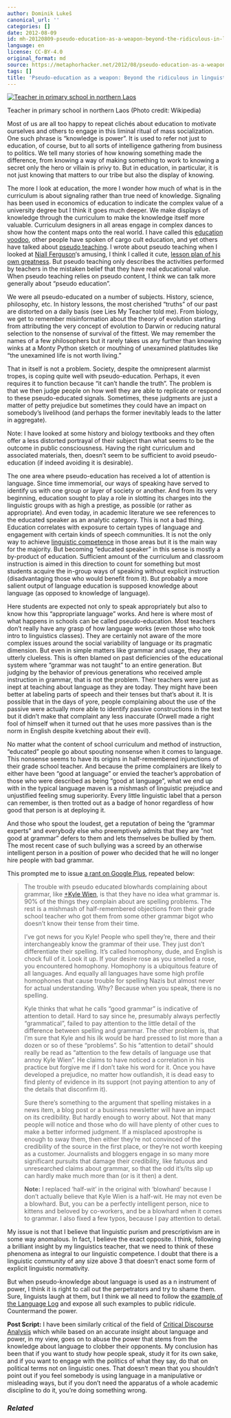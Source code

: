 ```yaml
---
author: Dominik Lukeš
canonical_url: ''
categories: []
date: 2012-08-09
id: mh-20120809-pseudo-education-as-a-weapon-beyond-the-ridiculous-in-linguistic-prescriptivism
language: en
license: CC-BY-4.0
original_format: md
source: https://metaphorhacker.net/2012/08/pseudo-education-as-a-weapon-beyond-the-ridiculous-in-linguistic-prescriptivism
tags: []
title: 'Pseudo-education as a weapon: Beyond the ridiculous in linguistic prescriptivism'
---
```


[![Teacher in primary school in northern Laos](http://upload.wikimedia.org/wikipedia/commons/thumb/4/40/Teacher_in_Laos.jpg/300px-Teacher_in_Laos.jpg "Teacher in primary school in northern Laos")](http://commons.wikipedia.org/wiki/File:Teacher_in_Laos.jpg)

Teacher in primary school in northern Laos (Photo credit: Wikipedia)

Most of us are all too happy to repeat clichés about education to motivate ourselves and others to engage in this liminal ritual of mass socialization. One such phrase is “knowledge is power”. It is used to refer not just to education, of course, but to all sorts of intelligence gathering from business to politics. We tell many stories of how knowing something made the difference, from knowing a way of making something to work to knowing a secret only the hero or villain is privy to. But in education, in particular, it is not just knowing that matters to our tribe but also the display of knowing.

The more I look at education, the more I wonder how much of what is in the curriculum is about signaling rather than true need of knowledge. Signaling has been used in economics of education to indicate the complex value of a university degree but I think it goes much deeper. We make displays of knowledge through the curriculum to make the knowledge itself more valuable. Curriculum designers in all areas engage in complex dances to show how the content maps onto the real world. I have called this [education voodoo](http://eduvoodoo.net), other people have spoken of cargo cult education, and yet others have talked about [pseudo teaching](http://fnoschese.wordpress.com/pseudoteaching/). I wrote about pseudo teaching when I looked at [Niall Ferguson](http://en.wikipedia.org/wiki/Niall_Ferguson "Niall Ferguson")‘s amusing, I think I called it cute, [lesson plan of his own greatness](http://metaphorhacker.techczech.net/2011/06/killer-app-is-a-bad-metaphor-for-historical-trends-good-for-pseudoteaching/ "Killer App is a bad metaphor for historical trends, good for pseudoteaching"). But pseudo teaching only describes the activities performed by teachers in the mistaken belief that they have real educational value. When pseudo teaching relies on pseudo content, I think we can talk more generally about “pseudo education”.

We were all pseudo-educated on a number of subjects. History, science, philosophy, etc. In history lessons, the most cherished “truths” of our past are distorted on a daily basis (see Lies My Teacher told me). From biology, we get to remember misinformation about the theory of evolution starting from attributing the very concept of evolution to Darwin or reducing natural selection to the nonsense of survival of the fittest. We may remember the names of a few philosophers but it rarely takes us any further than knowing winks at a Monty Python sketch or mouthing of unexamined platitudes like “the unexamined life is not worth living.”

That in itself is not a problem. Society, despite the omnipresent alarmist tropes, is coping quite well with pseudo-education. Perhaps, it even requires it to function because “it can’t handle the truth”. The problem is that we then judge people on how well they are able to replicate or respond to these pseudo-educated signals. Sometimes, these judgments are just a matter of petty prejudice but sometimes they could have an impact on somebody’s livelihood (and perhaps the former inevitably leads to the latter in aggregate).

Note: I have looked at some history and biology textbooks and they often offer a less distorted portrayal of their subject than what seems to be the outcome in public consciousness. Having the right curriculum and associated materials, then, doesn’t seem to be sufficient to avoid pseudo-education (if indeed avoiding it is desirable).

The one area where pseudo-education has received a lot of attention is language. Since time immemorial, our ways of speaking have served to identify us with one group or layer of society or another. And from its very beginning, education sought to play a role in slotting its charges into the linguistic groups with as high a prestige, as possible (or rather as appropriate). And even today, in academic literature we see references to the educated speaker as an analytic category. This is not a bad thing. Education correlates with exposure to certain types of language and engagement with certain kinds of speech communities. It is not the only way to achieve [linguistic competence](http://en.wikipedia.org/wiki/Linguistic_competence "Linguistic competence") in those areas but it is the main way for the majority. But becoming “educated speaker” in this sense is mostly a by-product of education. Sufficient amount of the curriculum and classroom instruction is aimed in this direction to count for something but most students acquire the in-group ways of speaking without explicit instruction (disadvantaging those who would benefit from it). But probably a more salient output of language education is supposed knowledge about language (as opposed to knowledge of language).

Here students are expected not only to speak appropriately but also to know how this “appropriate language” works. And here is where most of what happens in schools can be called pseudo-education. Most teachers don’t really have any grasp of how language works (even those who took intro to linguistics classes). They are certainly not aware of the more complex issues around the social variability of language or its pragmatic dimension. But even in simple matters like grammar and usage, they are utterly clueless. This is often blamed on past deficiencies of the educational system where “grammar was not taught” to an entire generation. But judging by the behavior of previous generations who received ample instruction in grammar, that is not the problem. Their teachers were just as inept at teaching about language as they are today. They might have been better at labeling parts of speech and their tenses but that’s about it. It is possible that in the days of yore, people complaining about the use of the passive were actually more able to identify passive constructions in the text but it didn’t make that complaint any less inaccurate (Orwell made a right fool of himself when it turned out that he uses more passives than is the norm in English despite kvetching about their evil).

No matter what the content of school curriculum and method of instruction, “educated” people go about spouting nonsense when it comes to language. This nonsense seems to have its origins in half-remembered injunctions of their grade school teacher. And because the prime complainers are likely to either have been “good at language” or envied the teacher’s approbation of those who were described as being “good at language”, what we end up with in the typical language maven is a mishmash of linguistic prejudice and unjustified feeling smug superiority. Every little linguistic label that a person can remember, is then trotted out as a badge of honor regardless of how good that person is at deploying it.

And those who spout the loudest, get a reputation of being the “grammar experts” and everybody else who preemptively admits that they are “not good at grammar” defers to them and lets themselves be bullied by them. The most recent case of such bullying was a screed by an otherwise intelligent person in a position of power who decided that he will no longer hire people with bad grammar.

This prompted me to issue [a rant on Google Plus](https://plus.google.com/110777908713167103295/posts/RfZjZw1FLyh), repeated below:

> The trouble with pseudo educated blowhards complaining about grammar, like [+Kyle Wien](http://lifehacker.com/5930680/i-wont-hire-people-who-use-poor-grammar-heres-why), is that they have no idea what grammar is. 90% of the things they complain about are spelling problems. The rest is a mishmash of half-remembered objections from their grade school teacher who got them from some other grammar bigot who doesn’t know their tense from their time.
>
> I’ve got news for you Kyle! People who spell they’re, there and their interchangeably know the grammar of their use. They just don’t differentiate their spelling. It’s called homophony, dude, and English is chock full of it. Look it up. If your desire rose as you smelled a rose, you encountered homophony. Homophony is a ubiquitous feature of all languages. And equally all languages have some high profile homophones that cause trouble for spelling Nazis but almost never for actual understanding. Why? Because when you speak, there is no spelling.
>
> Kyle thinks that what he calls “good grammar” is indicative of attention to detail. Hard to say since he, presumably always perfectly “grammatical”, failed to pay attention to the little detail of the difference between spelling and grammar. The other problem is, that I’m sure that Kyle and his ilk would be hard pressed to list more than a dozen or so of these “problems”. So his “attention to detail” should really be read as “attention to the few details of language use that annoy Kyle Wien”. He claims to have noticed a correlation in his practice but forgive me if I don’t take his word for it. Once you have developed a prejudice, no matter how outlandish, it is dead easy to find plenty of evidence in its support (not paying attention to any of the details that disconfirm it).
>
> Sure there’s something to the argument that spelling mistakes in a news item, a blog post or a business newsletter will have an impact on its credibility. But hardly enough to worry about. Not that many people will notice and those who do will have plenty of other cues to make a better informed judgment. If a misplaced apostrophe is enough to sway them, then either they’re not convinced of the credibility of the source in the first place, or they’re not worth keeping as a customer. Journalists and bloggers engage in so many more significant pursuits that damage their credibility, like fatuous and unresearched claims about grammar, so that the odd it’s/its slip up can hardly make much more than (or is it then) a dent.
>
> **Note:** I replaced ‘half-wit’ in the original with ‘blowhard’ because I don’t actually believe that Kyle Wien is a half-wit. He may not even be a blowhard. But, you can be a perfectly intelligent person, nice to kittens and beloved by co-workers, and be a blowhard when it comes to grammar. I also fixed a few typos, because I pay attention to detail.

My issue is not that I believe that linguistic purism and prescriptivism are in some way anomalous. In fact, I believe the exact opposite. I think, following a brilliant insight by my linguistics teacher, that we need to think of these phenomena as integral to our linguistic competence. I doubt that there is a linguistic community of any size above 3 that doesn’t enact some form of explicit linguistic normativity.

But when pseudo-knowledge about language is used as a n instrument of power, I think it is right to call out the perpetrators and try to shame them. Sure, linguists laugh at them, but I think we all need to follow the [example of the Language Log](http://languagelog.ldc.upenn.edu/nll/?cat=62) and expose all such examples to public ridicule. Countermand the power.

**Post Script:** I have been similarly critical of the field of [Critical Discourse Analysis](http://en.wikipedia.org/wiki/Critical_discourse_analysis) which while based on an accurate insight about language and power, in my view, goes on to abuse the power that stems from the knowledge about language to clobber their opponents. My conclusion has been that if you want to study how people speak, study it for its own sake, and if you want to engage with the politics of what they say, do that on political terms not on linguistic ones. That doesn’t mean that you shouldn’t point out if you feel somebody is using language in a manipulative or misleading ways, but if you don’t need the apparatus of a whole academic discipline to do it, you’re doing something wrong.

### *Related*